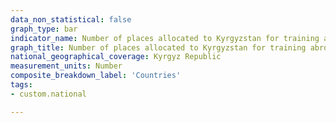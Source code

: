 ```yaml
---
data_non_statistical: false
graph_type: bar
indicator_name: Number of places allocated to Kyrgyzstan for training abroad funded by the host country under official intergovernmental and interstate agreements and treaties
graph_title: Number of places allocated to Kyrgyzstan for training abroad funded by the host country under official intergovernmental and interstate agreements and treaties
national_geographical_coverage: Kyrgyz Republic
measurement_units: Number
composite_breakdown_label: 'Countries'
tags:
- custom.national

---
```

